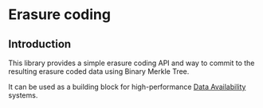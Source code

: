 # Erasure coding

## Introduction

This library provides a simple erasure coding API and way to commit to the
resulting erasure coded data using Binary Merkle Tree.

It can be used as a building block for high-performance [Data Availability](https://coinmarketcap.com/academy/article/what-is-data-availability) systems.
